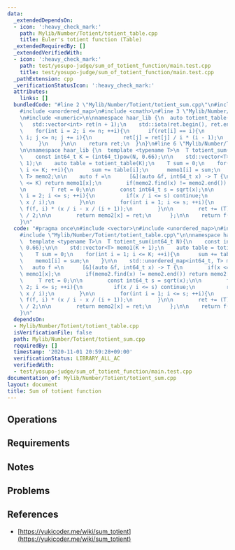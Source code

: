 ```yaml
---
data:
  _extendedDependsOn:
  - icon: ':heavy_check_mark:'
    path: Mylib/Number/Totient/totient_table.cpp
    title: Euler's totient function (Table)
  _extendedRequiredBy: []
  _extendedVerifiedWith:
  - icon: ':heavy_check_mark:'
    path: test/yosupo-judge/sum_of_totient_function/main.test.cpp
    title: test/yosupo-judge/sum_of_totient_function/main.test.cpp
  _pathExtension: cpp
  _verificationStatusIcon: ':heavy_check_mark:'
  attributes:
    links: []
  bundledCode: "#line 2 \"Mylib/Number/Totient/totient_sum.cpp\"\n#include <vector>\n\
    #include <unordered_map>\n#include <cmath>\n#line 3 \"Mylib/Number/Totient/totient_table.cpp\"\
    \n#include <numeric>\n\nnamespace haar_lib {\n  auto totient_table(int n){\n \
    \   std::vector<int> ret(n + 1);\n    std::iota(ret.begin(), ret.end(), 0);\n\n\
    \    for(int i = 2; i <= n; ++i){\n      if(ret[i] == i){\n        for(int j =\
    \ i; j <= n; j += i){\n          ret[j] = ret[j] / i * (i - 1);\n        }\n \
    \     }\n    }\n\n    return ret;\n  }\n}\n#line 6 \"Mylib/Number/Totient/totient_sum.cpp\"\
    \n\nnamespace haar_lib {\n  template <typename T>\n  T totient_sum(int64_t N){\n\
    \    const int64_t K = (int64_t)pow(N, 0.66);\n\n    std::vector<T> memo1(K +\
    \ 1);\n    auto table = totient_table(K);\n    T sum = 0;\n    for(int i = 1;\
    \ i <= K; ++i){\n      sum += table[i];\n      memo1[i] = sum;\n    }\n\n    std::unordered_map<int64_t,\
    \ T> memo2;\n\n    auto f =\n      [&](auto &f, int64_t x) -> T {\n        if(x\
    \ <= K) return memo1[x];\n        if(memo2.find(x) != memo2.end()) return memo2[x];\n\
    \n        T ret = 0;\n\n        const int64_t s = sqrt(x);\n\n        for(int\
    \ i = 2; i <= s; ++i){\n          if(x / i <= s) continue;\n          ret -= f(f,\
    \ x / i);\n        }\n\n        for(int i = 1; i <= s; ++i){\n          ret -=\
    \ f(f, i) * (x / i - x / (i + 1));\n        }\n\n        ret += (T)x * (x + 1)\
    \ / 2;\n\n        return memo2[x] = ret;\n      };\n\n    return f(f, N);\n  }\n\
    }\n"
  code: "#pragma once\n#include <vector>\n#include <unordered_map>\n#include <cmath>\n\
    #include \"Mylib/Number/Totient/totient_table.cpp\"\n\nnamespace haar_lib {\n\
    \  template <typename T>\n  T totient_sum(int64_t N){\n    const int64_t K = (int64_t)pow(N,\
    \ 0.66);\n\n    std::vector<T> memo1(K + 1);\n    auto table = totient_table(K);\n\
    \    T sum = 0;\n    for(int i = 1; i <= K; ++i){\n      sum += table[i];\n  \
    \    memo1[i] = sum;\n    }\n\n    std::unordered_map<int64_t, T> memo2;\n\n \
    \   auto f =\n      [&](auto &f, int64_t x) -> T {\n        if(x <= K) return\
    \ memo1[x];\n        if(memo2.find(x) != memo2.end()) return memo2[x];\n\n   \
    \     T ret = 0;\n\n        const int64_t s = sqrt(x);\n\n        for(int i =\
    \ 2; i <= s; ++i){\n          if(x / i <= s) continue;\n          ret -= f(f,\
    \ x / i);\n        }\n\n        for(int i = 1; i <= s; ++i){\n          ret -=\
    \ f(f, i) * (x / i - x / (i + 1));\n        }\n\n        ret += (T)x * (x + 1)\
    \ / 2;\n\n        return memo2[x] = ret;\n      };\n\n    return f(f, N);\n  }\n\
    }\n"
  dependsOn:
  - Mylib/Number/Totient/totient_table.cpp
  isVerificationFile: false
  path: Mylib/Number/Totient/totient_sum.cpp
  requiredBy: []
  timestamp: '2020-11-01 20:59:28+09:00'
  verificationStatus: LIBRARY_ALL_AC
  verifiedWith:
  - test/yosupo-judge/sum_of_totient_function/main.test.cpp
documentation_of: Mylib/Number/Totient/totient_sum.cpp
layout: document
title: Sum of totient function
---
```


## Operations

## Requirements

## Notes

## Problems

## References

- [https://yukicoder.me/wiki/sum_totient](https://yukicoder.me/wiki/sum_totient)
